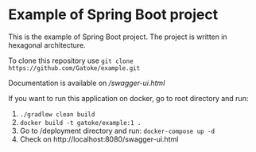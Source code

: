 # Example of Spring Boot project
This is the example of Spring Boot project. 
The project is written in hexagonal architecture.

To clone this repository use `git clone https://github.com/Gatoke/example.git`

Documentation is available on _/swagger-ui.html_

If you want to run this application on docker, go to root directory and run:
1. `./gradlew clean build`
2. `docker build -t gatoke/example:1 .`
3. Go to /deployment directory and run: `docker-compose up -d`
4. Check on http://localhost:8080/swagger-ui.html
